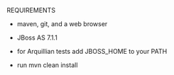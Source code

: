 REQUIREMENTS

- maven, git, and a web browser
- JBoss AS 7.1.1

- for Arquillian tests add JBOSS_HOME to your PATH
- run mvn clean install
